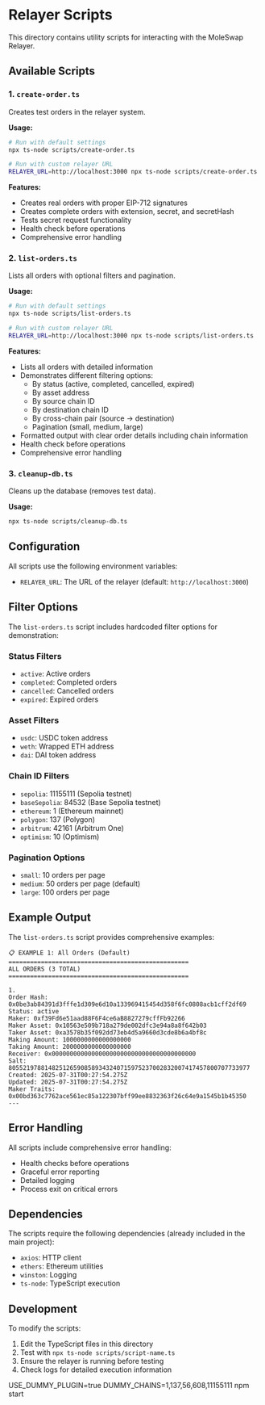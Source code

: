 # Relayer Scripts

This directory contains utility scripts for interacting with the MoleSwap Relayer.

## Available Scripts

### 1. `create-order.ts`
Creates test orders in the relayer system.

**Usage:**
```bash
# Run with default settings
npx ts-node scripts/create-order.ts

# Run with custom relayer URL
RELAYER_URL=http://localhost:3000 npx ts-node scripts/create-order.ts
```

**Features:**
- Creates real orders with proper EIP-712 signatures
- Creates complete orders with extension, secret, and secretHash
- Tests secret request functionality
- Health check before operations
- Comprehensive error handling

### 2. `list-orders.ts`
Lists all orders with optional filters and pagination.

**Usage:**
```bash
# Run with default settings
npx ts-node scripts/list-orders.ts

# Run with custom relayer URL
RELAYER_URL=http://localhost:3000 npx ts-node scripts/list-orders.ts
```

**Features:**
- Lists all orders with detailed information
- Demonstrates different filtering options:
  - By status (active, completed, cancelled, expired)
  - By asset address
  - By source chain ID
  - By destination chain ID
  - By cross-chain pair (source → destination)
  - Pagination (small, medium, large)
- Formatted output with clear order details including chain information
- Health check before operations
- Comprehensive error handling

### 3. `cleanup-db.ts`
Cleans up the database (removes test data).

**Usage:**
```bash
npx ts-node scripts/cleanup-db.ts
```

## Configuration

All scripts use the following environment variables:

- `RELAYER_URL`: The URL of the relayer (default: `http://localhost:3000`)

## Filter Options

The `list-orders.ts` script includes hardcoded filter options for demonstration:

### Status Filters
- `active`: Active orders
- `completed`: Completed orders  
- `cancelled`: Cancelled orders
- `expired`: Expired orders

### Asset Filters
- `usdc`: USDC token address
- `weth`: Wrapped ETH address
- `dai`: DAI token address

### Chain ID Filters
- `sepolia`: 11155111 (Sepolia testnet)
- `baseSepolia`: 84532 (Base Sepolia testnet)
- `ethereum`: 1 (Ethereum mainnet)
- `polygon`: 137 (Polygon)
- `arbitrum`: 42161 (Arbitrum One)
- `optimism`: 10 (Optimism)

### Pagination Options
- `small`: 10 orders per page
- `medium`: 50 orders per page (default)
- `large`: 100 orders per page

## Example Output

The `list-orders.ts` script provides comprehensive examples:

```
📋 EXAMPLE 1: All Orders (Default)
==================================================
ALL ORDERS (3 TOTAL)
==================================================

1. 
Order Hash: 0x0be3ab84391d3fffe1d309e6d10a133969415454d358f6fc0808acb1cff2df69
Status: active
Maker: 0xf39Fd6e51aad88F6F4ce6aB8827279cffFb92266
Maker Asset: 0x10563e509b718a279de002dfc3e94a8a8f642b03
Taker Asset: 0xa3578b35f092dd73eb4d5a9660d3cde8b6a4bf8c
Making Amount: 1000000000000000000
Taking Amount: 2000000000000000000
Receiver: 0x0000000000000000000000000000000000000000
Salt: 8055219788148251265908589343240715975237002832007417457800707733977
Created: 2025-07-31T00:27:54.275Z
Updated: 2025-07-31T00:27:54.275Z
Maker Traits: 0x00bd363c7762ace561ec85a122307bff99ee8832363f26c64e9a1545b1b45350
---
```

## Error Handling

All scripts include comprehensive error handling:
- Health checks before operations
- Graceful error reporting
- Detailed logging
- Process exit on critical errors

## Dependencies

The scripts require the following dependencies (already included in the main project):
- `axios`: HTTP client
- `ethers`: Ethereum utilities
- `winston`: Logging
- `ts-node`: TypeScript execution

## Development

To modify the scripts:
1. Edit the TypeScript files in this directory
2. Test with `npx ts-node scripts/script-name.ts`
3. Ensure the relayer is running before testing
4. Check logs for detailed execution information 



USE_DUMMY_PLUGIN=true DUMMY_CHAINS=1,137,56,608,11155111 npm start